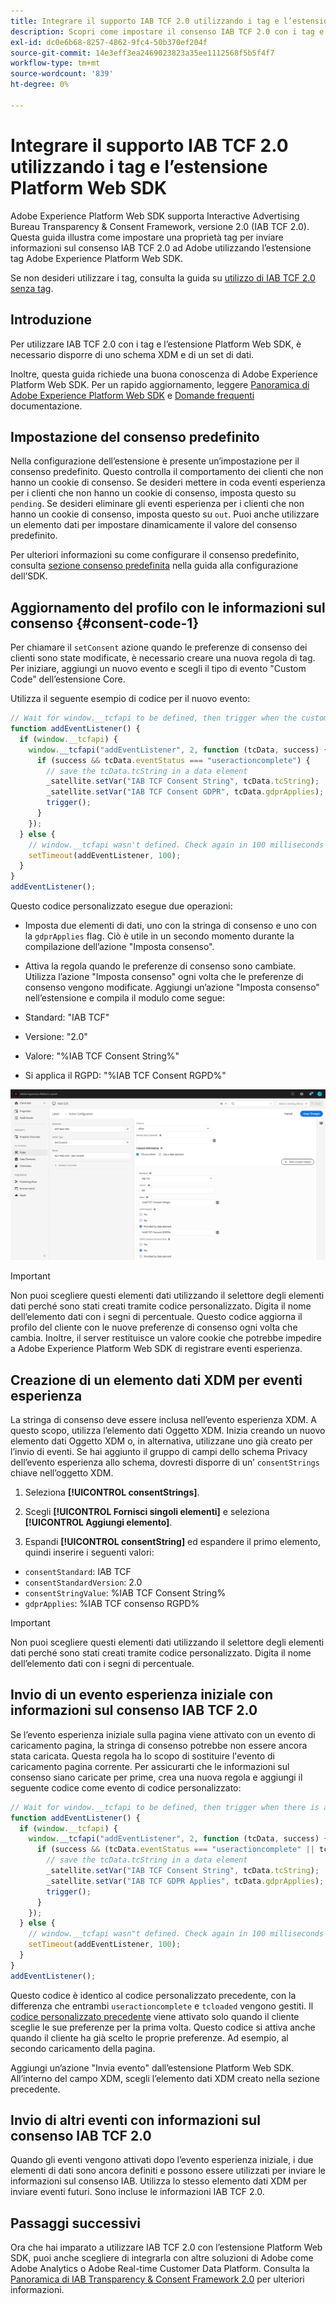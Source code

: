 ```yaml
---
title: Integrare il supporto IAB TCF 2.0 utilizzando i tag e l’estensione Platform Web SDK
description: Scopri come impostare il consenso IAB TCF 2.0 con i tag e l’estensione Adobe Experience Platform Web SDK.
exl-id: dc0e6b68-8257-4862-9fc4-50b370ef204f
source-git-commit: 14e3eff3ea2469023823a35ee1112568f5b5f4f7
workflow-type: tm+mt
source-wordcount: '839'
ht-degree: 0%

---
```


# Integrare il supporto IAB TCF 2.0 utilizzando i tag e l’estensione Platform Web SDK

Adobe Experience Platform Web SDK supporta Interactive Advertising Bureau Transparency &amp; Consent Framework, versione 2.0 (IAB TCF 2.0). Questa guida illustra come impostare una proprietà tag per inviare informazioni sul consenso IAB TCF 2.0 ad Adobe utilizzando l’estensione tag Adobe Experience Platform Web SDK.

Se non desideri utilizzare i tag, consulta la guida su [utilizzo di IAB TCF 2.0 senza tag](./without-launch.md).

## Introduzione

Per utilizzare IAB TCF 2.0 con i tag e l’estensione Platform Web SDK, è necessario disporre di uno schema XDM e di un set di dati.

Inoltre, questa guida richiede una buona conoscenza di Adobe Experience Platform Web SDK. Per un rapido aggiornamento, leggere [Panoramica di Adobe Experience Platform Web SDK](../../home.md) e [Domande frequenti](../../web-sdk-faq.md) documentazione.

## Impostazione del consenso predefinito

Nella configurazione dell’estensione è presente un’impostazione per il consenso predefinito. Questo controlla il comportamento dei clienti che non hanno un cookie di consenso. Se desideri mettere in coda eventi esperienza per i clienti che non hanno un cookie di consenso, imposta questo su `pending`. Se desideri eliminare gli eventi esperienza per i clienti che non hanno un cookie di consenso, imposta questo su `out`. Puoi anche utilizzare un elemento dati per impostare dinamicamente il valore del consenso predefinito.

Per ulteriori informazioni su come configurare il consenso predefinito, consulta [sezione consenso predefinita](../../fundamentals/configuring-the-sdk.md#default-consent) nella guida alla configurazione dell’SDK.

## Aggiornamento del profilo con le informazioni sul consenso {#consent-code-1}

Per chiamare il `setConsent` azione quando le preferenze di consenso dei clienti sono state modificate, è necessario creare una nuova regola di tag. Per iniziare, aggiungi un nuovo evento e scegli il tipo di evento &quot;Custom Code&quot; dell’estensione Core.

Utilizza il seguente esempio di codice per il nuovo evento:

```javascript
// Wait for window.__tcfapi to be defined, then trigger when the customer has completed their consent and preferences.
function addEventListener() {
  if (window.__tcfapi) {
    window.__tcfapi("addEventListener", 2, function (tcData, success) {
      if (success && tcData.eventStatus === "useractioncomplete") {
        // save the tcData.tcString in a data element
        _satellite.setVar("IAB TCF Consent String", tcData.tcString);
        _satellite.setVar("IAB TCF Consent GDPR", tcData.gdprApplies);
        trigger();
      }
    });
  } else {
    // window.__tcfapi wasn't defined. Check again in 100 milliseconds
    setTimeout(addEventListener, 100);
  }
}
addEventListener();
```

Questo codice personalizzato esegue due operazioni:

* Imposta due elementi di dati, uno con la stringa di consenso e uno con la `gdprApplies` flag. Ciò è utile in un secondo momento durante la compilazione dell’azione &quot;Imposta consenso&quot;.

* Attiva la regola quando le preferenze di consenso sono cambiate. Utilizza l’azione &quot;Imposta consenso&quot; ogni volta che le preferenze di consenso vengono modificate. Aggiungi un’azione &quot;Imposta consenso&quot; nell’estensione e compila il modulo come segue:

* Standard: &quot;IAB TCF&quot;
* Versione: &quot;2.0&quot;
* Valore: &quot;%IAB TCF Consent String%&quot;
* Si applica il RGPD: &quot;%IAB TCF Consent RGPD%&quot;

![IAB: imposta azione di consenso](../../assets/consent/iab-tcf/with-launch/iab-action.png)

>[!IMPORTANT]
>
>Non puoi scegliere questi elementi dati utilizzando il selettore degli elementi dati perché sono stati creati tramite codice personalizzato. Digita il nome dell’elemento dati con i segni di percentuale. Questo codice aggiorna il profilo del cliente con le nuove preferenze di consenso ogni volta che cambia. Inoltre, il server restituisce un valore cookie che potrebbe impedire a Adobe Experience Platform Web SDK di registrare eventi esperienza.

## Creazione di un elemento dati XDM per eventi esperienza

La stringa di consenso deve essere inclusa nell’evento esperienza XDM. A questo scopo, utilizza l’elemento dati Oggetto XDM. Inizia creando un nuovo elemento dati Oggetto XDM o, in alternativa, utilizzane uno già creato per l’invio di eventi. Se hai aggiunto il gruppo di campi dello schema Privacy dell’evento esperienza allo schema, dovresti disporre di un’ `consentStrings` chiave nell’oggetto XDM.

1. Seleziona **[!UICONTROL consentStrings]**.

1. Scegli **[!UICONTROL Fornisci singoli elementi]** e seleziona **[!UICONTROL Aggiungi elemento]**.

1. Espandi **[!UICONTROL consentString]** ed espandere il primo elemento, quindi inserire i seguenti valori:

* `consentStandard`: IAB TCF
* `consentStandardVersion`: 2.0
* `consentStringValue`: %IAB TCF Consent String%
* `gdprApplies`: %IAB TCF consenso RGPD%

>[!IMPORTANT]
>
>Non puoi scegliere questi elementi dati utilizzando il selettore degli elementi dati perché sono stati creati tramite codice personalizzato. Digita il nome dell’elemento dati con i segni di percentuale.

## Invio di un evento esperienza iniziale con informazioni sul consenso IAB TCF 2.0

Se l’evento esperienza iniziale sulla pagina viene attivato con un evento di caricamento pagina, la stringa di consenso potrebbe non essere ancora stata caricata. Questa regola ha lo scopo di sostituire l&#39;evento di caricamento pagina corrente. Per assicurarti che le informazioni sul consenso siano caricate per prime, crea una nuova regola e aggiungi il seguente codice come evento di codice personalizzato:

```javascript
// Wait for window.__tcfapi to be defined, then trigger when there is a consent string
function addEventListener() {
  if (window.__tcfapi) {
    window.__tcfapi("addEventListener", 2, function (tcData, success) {
      if (success && (tcData.eventStatus === "useractioncomplete" || tcData.eventStatus === "tcloaded")) {
        // save the tcData.tcString in a data element
        _satellite.setVar("IAB TCF Consent String", tcData.tcString);
        _satellite.setVar("IAB TCF GDPR Applies", tcData.gdprApplies);
        trigger();
      }
    });
  } else {
    // window.__tcfapi wasn"t defined. Check again in 100 milliseconds
    setTimeout(addEventListener, 100);
  }
}
addEventListener();
```

Questo codice è identico al codice personalizzato precedente, con la differenza che entrambi `useractioncomplete` e `tcloaded` vengono gestiti. Il [codice personalizzato precedente](#consent-code-1) viene attivato solo quando il cliente sceglie le sue preferenze per la prima volta. Questo codice si attiva anche quando il cliente ha già scelto le proprie preferenze. Ad esempio, al secondo caricamento della pagina.

Aggiungi un’azione &quot;Invia evento&quot; dall’estensione Platform Web SDK. All’interno del campo XDM, scegli l’elemento dati XDM creato nella sezione precedente.

## Invio di altri eventi con informazioni sul consenso IAB TCF 2.0

Quando gli eventi vengono attivati dopo l’evento esperienza iniziale, i due elementi di dati sono ancora definiti e possono essere utilizzati per inviare le informazioni sul consenso IAB. Utilizza lo stesso elemento dati XDM per inviare eventi futuri. Sono incluse le informazioni IAB TCF 2.0.

## Passaggi successivi

Ora che hai imparato a utilizzare IAB TCF 2.0 con l’estensione Platform Web SDK, puoi anche scegliere di integrarla con altre soluzioni di Adobe come Adobe Analytics o Adobe Real-time Customer Data Platform. Consulta la [Panoramica di IAB Transparency &amp; Consent Framework 2.0](./overview.md) per ulteriori informazioni.
